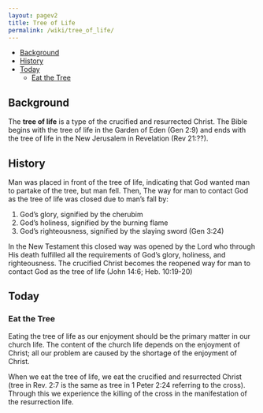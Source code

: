 ```yaml
---
layout: pagev2
title: Tree of Life
permalink: /wiki/tree_of_life/
---
```

- [Background](#background)
- [History](#history)
- [Today](#today)
  - [Eat the Tree](#eat-the-tree)

## Background

The **tree of life** is a type of the crucified and resurrected Christ. The Bible begins with the tree of life in the Garden of Eden (Gen 2:9) and ends with the tree of life in the New Jerusalem in Revelation (Rev 21:??). 

## History

Man was placed in front of the tree of life, indicating that God wanted man to partake of the tree, but man fell. Then, The way for man to contact God as the tree of life was closed due to man’s fall by:

1. God’s glory, signified by the cherubim
2. God’s holiness, signified by the burning flame
3. God’s righteousness, signified by the slaying sword (Gen 3:24)

In the New Testament this closed way was opened by the Lord who through His death fulfilled all the requirements of God’s glory, holiness, and righteousness. The crucified Christ becomes the reopened way for man to contact God as the tree of life (John 14:6; Heb. 10:19-20)

## Today

### Eat the Tree

Eating the tree of life as our enjoyment should be the primary matter in our church life. The content of the church life depends on the enjoyment of Christ; all our problem are caused by the shortage of the enjoyment of Christ.

When we eat the tree of life, we eat the crucified and resurrected Christ (tree in Rev. 2:7 is the same as tree in 1 Peter 2:24 referring to the cross). Through this we experience the killing of the cross in the manifestation of the resurrection life. 